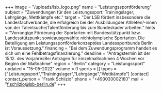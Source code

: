 +++
image = "/uploads/lsb_logo.png"
name = "Leistungssportförderung"
subject = "Zuwendungen für den Leistungssport: Trainingslager, Lehrgänge, Wettkämpfe etc."
target = "Der LSB fördert insbesondere die Landesfachverbände, die erfolgreich bei der Ausbildungder Athleten/-innen von der Talentsuche/Talentförderung bis zum Bundeskader arbeiten."
hints = "Vorrangige Förderung der Sportarten mit Bundesstützpunkt bzw. Landesstützpunkt sowieausgewählte nichtolympische Sportarten. Die Beteiligung am Leistungssportförderkonzeptdes Landessportbunds Berlin ist Voraussetzung."
financing = "Bei dem Zuwendungsprogramm handelt es sich um eine Fehlbetragsfinanzierung."
deadline = "Antragstermin ist der 15.12. des VorjahresBei Anträgen für Einzelmaßnahmen 4 Wochen vor Beginn der Maßnahme"
region = "Berlin"
category = "Leistungssport"
updated = "15-05-2022"
volume = 0
sports = []
types = ["Leistungssport","Trainingslager","Lehrgänge","Wettkämpfe"]
[contact]
contact_person = "Frank Schlizio"
phone = "+493030002180"
mail = "f.schlizio@lsb-berlin.de"
+++
